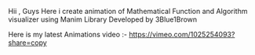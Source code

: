 Hii , Guys Here i create animation of Mathematical Function and Algorithm visualizer using Manim Library Developed by 3Blue1Brown 




Here is my latest Animations video :- https://vimeo.com/1025254093?share=copy
